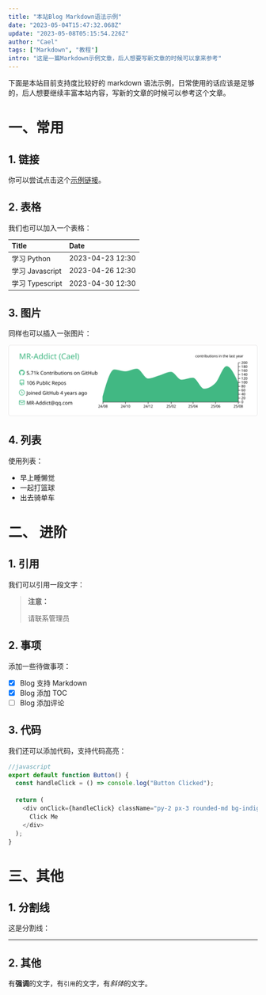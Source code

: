 ```yaml
---
title: "本站Blog Markdown语法示例"
date: "2023-05-04T15:47:32.068Z"
update: "2023-05-08T05:15:54.226Z"
author: "Cael"
tags: ["Markdown", "教程"]
intro: "这是一篇Markdown示例文章，后人想要写新文章的时候可以拿来参考"
---
```


下面是本站目前支持度比较好的 markdown 语法示例，日常使用的话应该是足够的，后人想要继续丰富本站内容，写新的文章的时候可以参考这个文章。

# 一、常用

## 1. 链接

你可以尝试点击这个[示例链接](https://example.com)。

## 2. 表格

我们也可以加入一个表格：

| Title           | Date             |
| :-------------- | :--------------- |
| 学习 Python     | 2023-04-23 12:30 |
| 学习 Javascript | 2023-04-26 12:30 |
| 学习 Typescript | 2023-04-30 12:30 |

## 3. 图片

同样也可以插入一张图片：

![avatar](https://raw.githubusercontent.com/MR-Addict/MR-Addict/build/profile-summary-card-output/vue/0-profile-details.svg)

## 4. 列表

使用列表：

- 早上睡懒觉
- 一起打篮球
- 出去骑单车

# 二、 进阶

## 1. 引用

我们可以引用一段文字：

> **注意：**
>
> 请联系管理员

## 2. 事项

添加一些待做事项：

- [x] Blog 支持 Markdown
- [x] Blog 添加 TOC
- [ ] Blog 添加评论

## 3. 代码

我们还可以添加代码，支持代码高亮：

```javascript
//javascript
export default function Button() {
  const handleClick = () => console.log("Button Clicked");

  return (
    <div onClick={handleClick} className="py-2 px-3 rounded-md bg-indigo-600 text-white">
      Click Me
    </div>
  );
}
```

# 三、其他

## 1. 分割线

这是分割线：

---

## 2. 其他

有**强调**的文字，有`引用`的文字，有*斜体*的文字。
